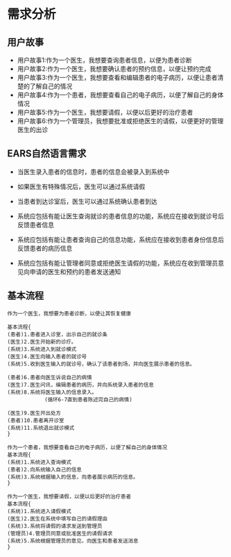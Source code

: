 # 需求分析

## 用户故事

- 用户故事1:作为一个医生，我想要查询患者信息，以便为患者诊断
- 用户故事2:作为一个医生，我想要确认患者的预约信息，以便让预约完成
- 用户故事3:作为一个医生，我想要查看和编辑患者的电子病历，以便让患者清楚的了解自己的情况
- 用户故事4:作为一个患者，我想要查看自己的电子病历，以便了解自己的身体情况
- 用户故事5:作为一个医生，我想要请假，以便以后更好的治疗患者
- 用户故事6:作为一个管理员，我想要批准或拒绝医生的请假，以便更好的管理医生的出诊

## EARS自然语言需求


- 当医生录入患者的信息时，患者的信息会被录入到系统中

- 如果医生有特殊情况后，医生可以通过系统请假

- 当患者到达诊室后，医生可以通过系统确认患者到达

- 系统应包括有能让医生查询就诊的患者信息的功能，系统应在接收到就诊号后反馈患者信息

- 系统应包括有能让患者查询自己的信息功能，系统应在接收到患者身份信息后反馈患者的病历信息

- 系统应包括有能让管理者同意或拒绝医生请假的功能，系统应在收到管理员意见向申请的医生和预约的患者发送通知

## 基本流程
```
作为一个医生，我想要为患者诊断，以便让其恢复健康

基本流程{
(患者)1.患者进入诊室，出示自己的就诊条
(医生)2.医生开始新的诊疗。
(系统)3.系统进入到就诊模式
(医生)4.医生向输入患者的就诊号
(系统)5.收到医生输入的就诊号，确认了该患者到场，并向医生展示患者的信息。

(患者)6.患者向医生诉说自己的病情
(医生)7.医生问讯，编辑患者的病历，并向系统录入患者的信息
(系统)8.系统将医生输入的信息录入。
			(循环6-7直到患者陈述完自己的病情)
			
(医生)9.医生开出处方
(患者)10.患者离开诊室
(系统)11.系统退出就诊模式
}
```

```
作为一个患者，我想要查看自己的电子病历，以便了解自己的身体情况
基本流程{
(系统)1.系统进入查询模式
(患者)2.向系统输入自己的信息
(系统)3.系统根据输入的信息，向患者展示病历的信息。
}
```

```
作为一个医生，我想要请假，以便以后更好的治疗患者
基本流程{
(系统)1.系统进入请假模式
(医生)2.医生在系统中填写自己的请假理由
(系统)3.系统将请假的请求发送到管理员
(管理员)4.管理员同意或批准医生的请假请求
(系统)5.系统根据管理员的意见，向医生和患者发送消息
}
```







